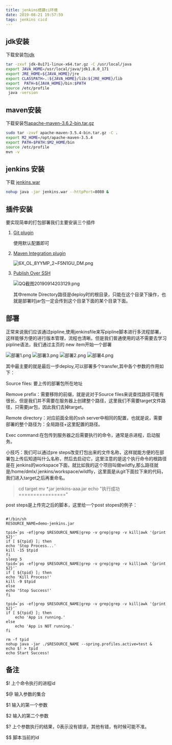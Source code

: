 ```yaml
---
title: jenkins搭建ci环境
date: 2019-08-21 19:57:59
tags: jenkins cicd
---
```


## jdk安装

下载安装包[jdk](https://download.java.net/openjdk/jdk8u40/ri/jre_ri-8u40-b25-linux-i586-10_feb_2015.tar.gz) 

```bash
tar -zxvf jdk-8u171-linux-x64.tar.gz -C /usr/local/java
export JAVA_HOME=/usr/local/java/jdk1.8.0_171 
export JRE_HOME=${JAVA_HOME}/jre  
export CLASSPATH=.:${JAVA_HOME}/lib:${JRE_HOME}/lib  
export  PATH=${JAVA_HOME}/bin:$PATH
source /etc/profile
 java -version
```



## maven安装

下载安装包[apache-maven-3.6.2-bin.tar.gz](http://mirror.bit.edu.cn/apache/maven/maven-3/3.6.2/binaries/apache-maven-3.6.2-bin.tar.gz) 

```bash
sudo tar -zxvf apache-maven-3.5.4-bin.tar.gz -C .
export M2_HOME=/opt/apache-maven-3.5.4
export PATH=$PATH:$M2_HOME/bin
source /etc/profile
mvn -v
```

## jenkins 安装

下载 [jenkins.war](http://mirrors.jenkins.io/war-stable/latest/jenkins.war) 

```bash
nohup java -jar jenkins.war --httpPort=8080 &
```



## 插件安装

要实现简单的打包部署我们主要安装三个插件

1. [Git plugin]( https://github.com/jenkinsci/git-plugin)

   使用默认配置即可

2. [Maven Integration plugin](https://wiki.jenkins.io/display/JENKINS/Maven+Project+Plugin)

   ![6X_OL_8YYMP_2~F5N1GU_DM.png](https://i.loli.net/2019/09/14/CUj3rZf1VgWPp9F.png)

3. [Publish Over SSH](http://wiki.jenkins-ci.org/display/JENKINS/Publish+Over+SSH+Plugin)

   ![QQ截图20190914203129.png](https://i.loli.net/2019/09/14/BjfiJy9LT3lNuvr.png)

   其中remote Directory路径是deploy时的根目录，只能在这个目录下操作，也就是部署时jar包一定会传到这个目录下面的某个目录下面。

   

   

## 部署

正常来说我们应该通过pipline,使用jenkinsfile来写pipline脚本进行多流程部署，这样能够方便的进行版本管理，流程也清晰。但是我们普通使用的话不需要去学习pipline语法，我们通过主页的 new item开始一个部署

![部署1.png](https://i.loli.net/2019/09/14/5w4kriyzUbRFZEI.png)
![部署3.png](https://i.loli.net/2019/09/14/wQEXmivjBUKZkho.png)
![部署2.png](https://i.loli.net/2019/09/14/S2icUbCs3xeF85u.png)
![部署4.png](https://i.loli.net/2019/09/14/O7Gcjzsef8up4kw.png)

其中最主要的就是最后一步deploy,可以部署多个transfer,其中各个参数的作用如下：

Source files: 要上传的部署包所在地址

Remove prefix：需要移除的前缀，就是说对于Source files来说查找路径可能有很长，但是我们并不需要在服务器上创建整个路径，这里我们不需要target文件路径，只需要jar包，因此我们去掉target。

Remote directory：对应前面全局的ssh server中相同的配置，也就是说，需要部署的整个路径为：全局路径+这里配置的路径。

Exec command:在包传到服务器之后需要执行的命令，通常是杀进程，启动服务。

小技巧：我们可以通过pre steps改变打包出来的文件名称，这样就能方便的在部署包上传后知道叫什么名称，然后去启动它，这里注意的是这个执行命令的根路径是在 jenkins的workspace下面，就比如我的这个项目叫做wildfly,那么路径就是/home/dmlx/.jenkins/workspace/wildfly，这里面是从git下面拉下来的代码，我们进入target之后再重命名。

> cd target
> mv *.jar jenkins-aaa.jar
> echo "执行成功================"

post steps是上传完之后的脚本，这里给一个post stopes的例子：

```shell

#!/bin/sh
RESOURCE_NAME=demo-jenkins.jar
 
tpid=`ps -ef|grep $RESOURCE_NAME|grep -v grep|grep -v kill|awk '{print $2}'`
if [ ${tpid} ]; then
echo 'Stop Process...'
kill -15 $tpid
fi
sleep 5
tpid=`ps -ef|grep $RESOURCE_NAME|grep -v grep|grep -v kill|awk '{print $2}'`
if [ ${tpid} ]; then
echo 'Kill Process!'
kill -9 $tpid
else
echo 'Stop Success!'
fi
 
tpid=`ps -ef|grep $RESOURCE_NAME|grep -v grep|grep -v kill|awk '{print $2}'`
if [ ${tpid} ]; then
    echo 'App is running.'
else
    echo 'App is NOT running.'
fi
 
rm -f tpid
nohup java -jar ./$RESOURCE_NAME --spring.profiles.active=test &
echo $! > tpid
echo Start Success!

```

## 备注

$! 上个命令执行的进程id

$@ 输入参数的集合

$1 输入的第一个参数

$2 输入的第二个参数

$?  上个参数执行的结果，0表示没有错误，其他有错，有时候可能不准。

$$ 脚本当前的id